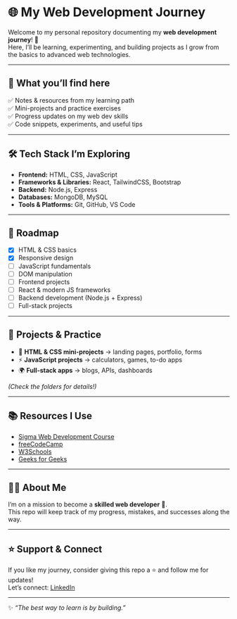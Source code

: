 # 🌐 My Web Development Journey  

Welcome to my personal repository documenting my **web development journey**! 🚀  
Here, I’ll be learning, experimenting, and building projects as I grow from the basics to advanced web technologies.  

---

## 📖 What you’ll find here  

✅ Notes & resources from my learning path  
✅ Mini-projects and practice exercises  
✅ Progress updates on my web dev skills  
✅ Code snippets, experiments, and useful tips  

---

## 🛠️ Tech Stack I’m Exploring  

- **Frontend:** HTML, CSS, JavaScript  
- **Frameworks & Libraries:** React, TailwindCSS, Bootstrap  
- **Backend:** Node.js, Express  
- **Databases:** MongoDB, MySQL  
- **Tools & Platforms:** Git, GitHub, VS Code  

---

## 🚀 Roadmap  

- [x] HTML & CSS basics  
- [x] Responsive design  
- [ ] JavaScript fundamentals  
- [ ] DOM manipulation  
- [ ] Frontend projects  
- [ ] React & modern JS frameworks  
- [ ] Backend development (Node.js + Express)  
- [ ] Full-stack projects  

---

## 📂 Projects & Practice  

- 🎨 **HTML & CSS mini-projects** → landing pages, portfolio, forms  
- ⚡ **JavaScript projects** → calculators, games, to-do apps  
- 🌍 **Full-stack apps** → blogs, APIs, dashboards  

*(Check the folders for details!)*  

---

## 📚 Resources I Use  

- [Sigma Web Development Course](https://www.youtube.com/playlist?list=PLu0W_9lII9agq5TrH9XLIKQvv0iaF2X3w)  
- [freeCodeCamp](https://www.freecodecamp.org/)  
- [W3Schools](https://www.w3schools.com/)  
- [Geeks for Geeks](https://www.geeksforgeeks.org/web-tech/web-technology/)  

---

## 🧑‍💻 About Me  

I’m on a mission to become a **skilled web developer** 🌟.  
This repo will keep track of my progress, mistakes, and successes along the way.  

---

## ⭐ Support & Connect  

If you like my journey, consider giving this repo a ⭐ and follow me for updates!  
Let’s connect: [LinkedIn](https://www.linkedin.com/in/soham-pankhade/) 

---

✨ *“The best way to learn is by building.”*  

